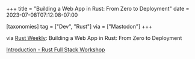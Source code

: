 +++
title = "Building a Web App in Rust: From Zero to Deployment"
date = 2023-07-08T07:12:08-07:00

[taxonomies]
tag = ["Dev", "Rust"]
via = ["Mastodon"]
+++

via [Rust Weekly](https://mastodon.social/@rust_discussions/110678295645662265): Building a Web App in Rust: From Zero to Deployment

<!-- more -->

[Introduction - Rust Full Stack Workshop](https://bcnrust.github.io/devbcn-workshop/)
